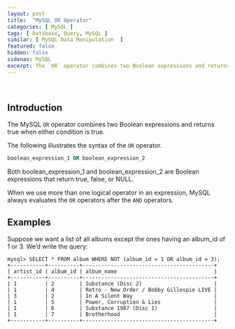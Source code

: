 ```yaml
---
layout: post
title:  "MySQL OR Operator"
categories: [ MySQL ]
tags: [ Database, Query, MySQL ]
similar: [ MySQL Data Manipulation  ]
featured: false
hidden: false
sidenav: MySQL
excerpt: The `OR` operator combines two Boolean expressions and returns true when either condition is true.
---
```


<br />

## Introduction

The MySQL `OR` operator combines two Boolean expressions and returns true when either condition is true.

The following illustrates the syntax of the `OR` operator.

```sql
boolean_expression_1 OR boolean_expression_2
```


Both boolean_expression_1 and boolean_expression_2 are Boolean expressions that return true, false, or NULL.

When we use more than one logical operator in an expression, MySQL always evaluates the `OR` operators after the `AND` operators. 


## Examples



Suppose we want a list of all
albums except the ones having an album_id of 1 or 3. We’d write the query:

```
mysql> SELECT * FROM album WHERE NOT (album_id = 1 OR album_id = 3);
+-----------+----------+------------------------------------------+
| artist_id | album_id | album_name                               |
+-----------+----------+------------------------------------------+
| 1         | 2        | Substance (Disc 2)                       |
| 1         | 4        | Retro - New Order / Bobby Gillespie LIVE |
| 3         | 2        | In A Silent Way                          |
| 1         | 5        | Power, Corruption & Lies                 |
| 1         | 6        | Substance 1987 (Disc 1)                  |
| 1         | 7        | Brotherhood                              |
+-----------+----------+------------------------------------------+
```


